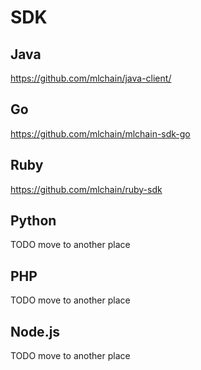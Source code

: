 # SDK

## Java

https://github.com/mlchain/java-client/

## Go

https://github.com/mlchain/mlchain-sdk-go

## Ruby

https://github.com/mlchain/ruby-sdk

## Python

TODO move to another place

## PHP

TODO move to another place

## Node.js

TODO move to another place
